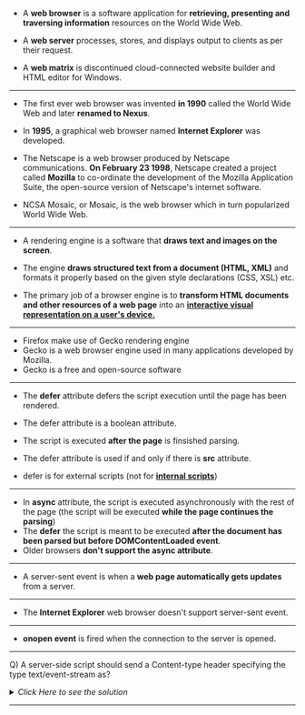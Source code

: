 - A <strong>web browser</strong> is a software application for <strong>retrieving, presenting and traversing information</strong> resources on the World Wide Web.

- A <strong>web server</strong> processes, stores, and displays output to clients as per their request.

- A <strong>web matrix</strong> is discontinued cloud-connected website builder and HTML editor for Windows.

---

- The first ever web browser was invented <strong>in 1990</strong> called the World Wide Web and later <strong>renamed to Nexus</strong>.

- In <strong>1995</strong>, a graphical web browser named <strong>Internet Explorer</strong> was developed.
- The Netscape is a web browser produced by Netscape communications. <strong>On February 23 1998</strong>, Netscape created a project called <strong>Mozilla</strong> to co-ordinate the development of the Mozilla Application Suite, the open-source version of Netscape's internet software.
- NCSA Mosaic, or Mosaic, is the web browser which in turn popularized World Wide Web.

---

- A rendering engine is a software that <strong>draws text and images on the screen</strong>.

- The engine <strong>draws structured text from a document (HTML, XML)</strong> and formats it properly based on the given style declarations (CSS, XSL) etc.

- The primary job of a browser engine is to <strong>transform HTML documents and other resources of a web page</strong> into an <u><strong>interactive visual representation on a user's device.</strong></u>

---

- Firefox make use of Gecko rendering engine
- Gecko is a web browser engine used in many applications developed by Mozilla.
- Gecko is a free and open-source software

---

- The <strong>defer</strong> attribute defers the script execution until the page has been rendered.

- The defer attribute is a boolean attribute.
- The script is executed <strong>after the page</strong> is finsished parsing.
- The defer attribute is used if and only if there is <strong>src</strong> attribute.
- defer is for external scripts (not for <u><b>internal scripts</b></u>)

---

- In <strong>async</strong> attribute, the script is executed asynchronously with the rest of the page (the script will be executed <strong>while the page continues the parsing</strong>)
- The <strong>defer</strong> the script is meant to be executed <strong>after the document has been parsed </strong> <strong>but before DOMContentLoaded event</strong>.
- Older browsers <strong>don't support the async attribute</strong>.

---

- A server-sent event is when a <strong>web page automatically gets updates</strong> from a server.

---

- The <strong>Internet Explorer</strong> web browser doesn't support server-sent event.

---

- <strong>onopen event</strong> is fired when the connection to the server is opened.

---

Q) A server-side script should send a Content-type header specifying the type text/event-stream as?

<details>
<summary><em>Click Here to see the solution</em></summary>

```js
print "Content-Type: text/event-stream\n\n";
```

</details>

---
